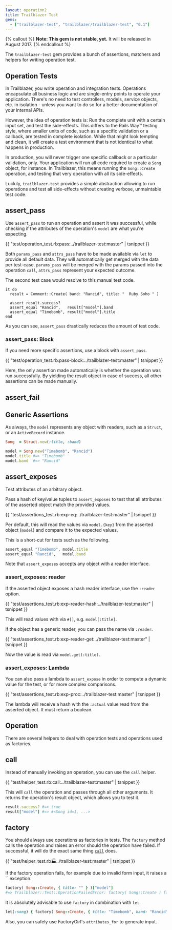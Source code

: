 ```yaml
---
layout: operation2
title: Trailblazer Test
gems:
  - ["trailblazer-test", "trailblazer/trailblazer-test", "0.1"]
---
```


{% callout %}
**Note: This gem is not stable, yet.** It will be released in August 2017.
{% endcallout %}

The `trailblazer-test` gem provides a bunch of assertions, matchers and helpers for writing operation test.

## Operation Tests

In Trailblazer, you write operation and integration tests. Operations encapsulate all business logic and are single-entry points to operate your application. There's no need to test controllers, models, service objects, etc. in isolation - unless you want to do so for a better documentation of your internal APIs.

However, the idea of operation tests is: Run the complete unit with a certain input set, and test the side-effects. This differs to the Rails Way™ testing style, where smaller units of code, such as a specific validation or a callback, are tested in complete isolation. While that might look tempting and clean, it will create a test environment that is not identical to what happens in production.

In production, you will never trigger one specific callback or a particular validation, only. Your application will run all code required to create a `Song` object, for instance. In Trailblazer, this means running the `Song::Create` operation, and testing that very operation with all its side-effects.

Luckily, `trailblazer-test` provides a simple abstraction allowing to run operations and test all side-effects without creating verbose, unmaintable test code.

## assert_pass

Use `assert_pass` to run an operation and assert it was successful, while checking if the attributes of the operation's `model` are what you're expecting.

{{ "test/operation_test.rb:pass:../trailblazer-test:master" | tsnippet }}

Both `params_pass` and `attrs_pass` have to be made available via `let` to provide all default data. They will automatically get merged with the data per test-case. `params_pass` will be merged with the params passed into the operation `call`, `attrs_pass` represent your expected outcome.

The second test case would resolve to this manual test code.

    it do
      result = Comment::Create( band: "Rancid", title: "  Ruby Soho " )

      assert result.success?
      assert_equal "Rancid",   result["model"].band
      assert_equal "Timebomb", result["model"].title
    end

As you can see, `assert_pass` drastically reduces the amount of test code.

### assert_pass: Block

If you need more specific assertions, use a block with `assert_pass`.

{{ "test/operation_test.rb:pass-block:../trailblazer-test:master" | tsnippet }}

Here, the only assertion made automatically is whether the operation was run successfully. By yielding the result object in case of success, all other assertions can be made manually.

## assert_fail

## Generic Assertions

As always, the `model` represents any object with readers, such as a `Struct`, or an `ActiveRecord` instance.

```ruby
Song  = Struct.new(:title, :band)

model = Song.new("Timebomb", "Rancid")
model.title #=> "Timebomb"
model.band  #=> "Rancid"
```

## assert_exposes

Test attributes of an arbitrary object.

Pass a hash of key/value tuples to `assert_exposes` to test that all attributes of the asserted object match the provided values.

{{ "test/assertions_test.rb:exp-eq:../trailblazer-test:master" | tsnippet }}

Per default, this will read the values via `model.{key}` from the asserted object (`model`) and compare it to the expected values.

This is a short-cut for tests such as the following.

```ruby
assert_equal "Timebomb", model.title
assert_equal "Rancid",   model.band
```

Note that `assert_exposes` accepts any object with a reader interface.

### assert_exposes: reader

If the asserted object exposes a hash reader interface, use the `:reader` option.

{{ "test/assertions_test.rb:exp-reader-hash:../trailblazer-test:master" | tsnippet }}

This will read values with via `#[]`, e.g. `model[:title]`.

If the object has a generic reader, you can pass the name via `:reader`.

{{ "test/assertions_test.rb:exp-reader-get:../trailblazer-test:master" | tsnippet }}

Now the value is read via `model.get(:title)`.

### assert_exposes: Lambda

You can also pass a lambda to `assert_expose` in order to compute a dynamic value for the test, or for more complex comparisons.

{{ "test/assertions_test.rb:exp-proc:../trailblazer-test:master" | tsnippet }}

The lambda will receive a hash with the `:actual` value read from the asserted object. It must return a boolean.

## Operation

There are several helpers to deal with operation tests and operations used as factories.

## call

Instead of manually invoking an operation, you can use the `call` helper.

{{ "test/helper_test.rb:call:../trailblazer-test:master" | tsnippet }}

This will `call` the operation and passes through all other arguments. It returns the operation's result object, which allows you to test it.

```ruby
result.success? #=> true
result["model"] #=> #<Song id=1, ...>
```

## factory

You should always use operations as factories in tests. The `factory` method calls the operation and raises an error should the operation have failed. If successful, it will do the exact same thing [`call`](#call) does.

{{ "test/helper_test.rb:factory:../trailblazer-test:master" | tsnippet }}

If the factory operation fails, for example due to invalid form input, it raises a `` exception.

```ruby
factory( Song::Create, { title: "" } )["model"]
#=> Trailblazer::Test::OperationFailedError: factory( Song::Create ) failed.
```

It is absolutely advisable to use `factory` in combination with `let`.

```ruby
let(:song) { factory( Song::Create, { title: "Timebomb", band: "Rancid" } ) }
```

Also, you can safely use FactoryGirl's `attributes_for` to generate input.
